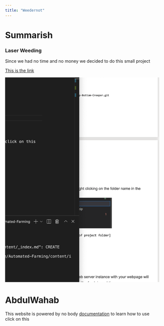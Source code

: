 ```yaml
---
title: "Weedernot"
---
```


# Summarish
### Laser Weeding 




Since we had no time and no money we decided to do this small project

[This is the link](www.google.com)

![](images/123.png)

# AbdulWahab

This website is powered by no body [documentation](https://learn.netlify.app/en/) to learn how to use click on this
